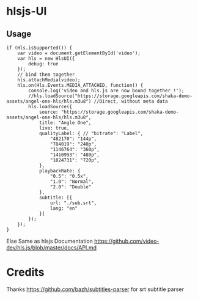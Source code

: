 # hlsjs-UI

## Usage

```
if (Hls.isSupported()) {
    var video = document.getElementById('video');
    var hls = new HlsUI({
        debug: true
    });
    // bind them together
    hls.attachMedia(video);
    hls.on(Hls.Events.MEDIA_ATTACHED, function() {
        console.log('video and hls.js are now bound together !');
        //hls.loadSource("https://storage.googleapis.com/shaka-demo-assets/angel-one-hls/hls.m3u8") //Direct, without meta data
        hls.loadSource({
            source: "https://storage.googleapis.com/shaka-demo-assets/angel-one-hls/hls.m3u8",
            title: "Angle One",
            live: true,
            qualityLabel: { // "bitrate": "Label",
                "482170": "144p",
                "784019": "240p",
                "1146764": "360p",
                "1410993": "480p",
                "1824731": "720p",
            },
            playbackRate: {
                "0.5": "0.5x",
                "1.0": "Normal",
                "2.0": "Double"
            },
            subtitle: [{
                url: "./sub.srt",
                lang: "en"
            }]
        });
    });
}
```

Else Same as hlsjs Documentation https://github.com/video-dev/hls.js/blob/master/docs/API.md

# Credits
Thanks https://github.com/bazh/subtitles-parser for srt subtitle parser
